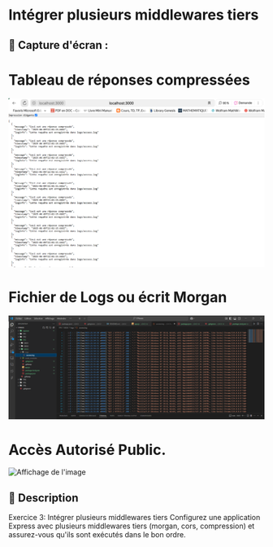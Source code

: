 # Intégrer plusieurs middlewares tiers


## 📸 Capture d'écran  :

# Tableau de réponses compressées 

![Affichage de l'image](../../capture/TP3/EXO3/compression_middleware.png) 

# Fichier de Logs ou écrit Morgan

![Affichage de l'image](../../capture/TP3/EXO3/fichier_log.png) 

# Accès Autorisé Public.

![Affichage de l'image](../../capture/TP3/EXO3/route_accès_public.png) 






## 📝 Description  

Exercice 3: Intégrer plusieurs middlewares tiers
Configurez une application Express avec plusieurs middlewares tiers (morgan, cors, compression) et assurez-vous qu'ils sont exécutés dans le bon ordre.